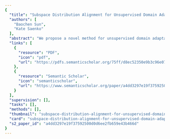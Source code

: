 ```yaml
---
{
  "title": "Subspace Distribution Alignment for Unsupervised Domain Adaptation",
  "authors": [
    "Baochen Sun",
    "Kate Saenko"
  ],
  "abstract": "We propose a novel method for unsupervised domain adaptation. Traditional machine learning algorithms often fail to generalize to new input distributions, causing reduced accuracy. Domain adaptation attempts to compensate for the performance degradation by transferring and adapting source knowledge to target domain. Existing unsupervised methods project domains into a lower-dimensional space and attempt to align the subspace bases, effectively learning a mapping from source to target points or vice versa. However, they fail to take into account the difference of the two distributions in the subspaces, resulting in misalignment even after adaptation. We present a unified view of existing subspace mapping based methods and develop a generalized approach that also aligns the distributions as well as the subspace bases. We provide a detailed evaluation of our approach on benchmark datasets and show improved results over published approaches.",
  "links": [
    {
      "resource": "PDF",
      "icon": "pdf",
      "url": "https://pdfs.semanticscholar.org/75ff/d8ec52350e9b3c96e07c1c0f63c92370a3cb.pdf"
    },
    {
      "resource": "Semantic Scholar",
      "icon": "semanticscholar",
      "url": "https://www.semanticscholar.org/paper/a4dd3297e19f37592500d0d6ee2fb659e43b466d"
    }
  ],
  "supervision": [],
  "tasks": [],
  "methods": [],
  "thumbnail": "subspace-distribution-alignment-for-unsupervised-domain-adaptation-thumb.jpg",
  "card": "subspace-distribution-alignment-for-unsupervised-domain-adaptation-card.jpg",
  "s2_paper_id": "a4dd3297e19f37592500d0d6ee2fb659e43b466d"
}
---
```


